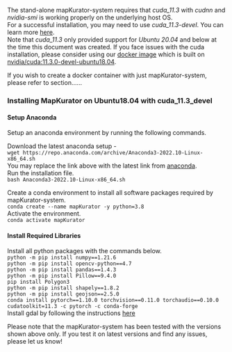 The stand-alone mapKurator-system requires that *cuda_11.3* with *cudnn* and *nvidia-smi* is working properly on the underlying host OS.    
For a successful installation, you may need to use *cuda_11.3-devel*. You can learn more [here](https://github.com/NVIDIA/nvidia-docker/wiki/CUDA).  
Note that *cuda_11.3* only provided support for *Ubuntu 20.04* and below at the time this document was created. 
If you face issues with the cuda installation, please consider using our [docker image](install2.md) which is built on [nvidia/cuda:11.3.0-devel-ubuntu18.04](https://hub.docker.com/layers/nvidia/cuda/11.3.0-devel-ubuntu18.04/images/sha256-79ba930c17842750cd646dd9e78911199f48b7ea1f7ec378dbf90fdea1d95ba1?context=explore).

If you wish to create a docker container with just mapKurator-system, please refer to section......

### Installing MapKurator on Ubuntu18.04 with cuda_11.3_devel 

#### Setup Anaconda 
Setup an anaconda environment by running the following commands.   
    
Download the latest anaconda setup -    
```wget https://repo.anaconda.com/archive/Anaconda3-2022.10-Linux-x86_64.sh```       
You may replace the link above with the latest link from [anaconda](https://www.anaconda.com/products/distribution#Downloads).   
Run the installation file.   
```bash Anaconda3-2022.10-Linux-x86_64.sh```       
      
Create a conda environment to install all software packages required by mapKurator-system.    
```conda create --name mapKurator -y python=3.8```   
Activate the environment.       
```conda activate mapKurator```   

#### Install Required Libraries       
Install all python packages with the commands below.        
```python -m pip install numpy==1.21.6```    
```python -m pip install opencv-python==4.7```    
```python -m pip install pandas==1.4.3 ```    
```python -m pip install Pillow==9.4.0```     
```pip install Polygon3 ```   
```python -m pip install shapely==1.8.2```           
```python -m pip install geojson==2.5.0```       
```conda install pytorch==1.10.0 torchvision==0.11.0 torchaudio==0.10.0 cudatoolkit=11.3 -c pytorch -c conda-forge```     
Install gdal by following the instructions [here](https://mothergeo-py.readthedocs.io/en/latest/development/how-to/gdal-ubuntu-pkg.html) 

Please note that the mapKurator-system has been tested with the versions shown above only. If you test it on latest versions and find any issues, please let us know!       


